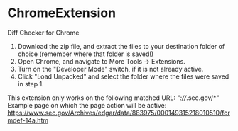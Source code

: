 # ChromeExtension
Diff Checker for Chrome

1. Download the zip file, and extract the files to your destination folder of choice (remember where that folder is saved!)
2. Open Chrome, and navigate to More Tools -> Extensions.
3. Turn on the "Developer Mode" switch, if it is not already active.
4. Click "Load Unpacked" and select the folder where the files were saved in step 1. 

This extension only works on the following matched URL: "*://*.sec.gov/*"
Example page on which the page action will be active: https://www.sec.gov/Archives/edgar/data/883975/000149315218010510/formdef-14a.htm


